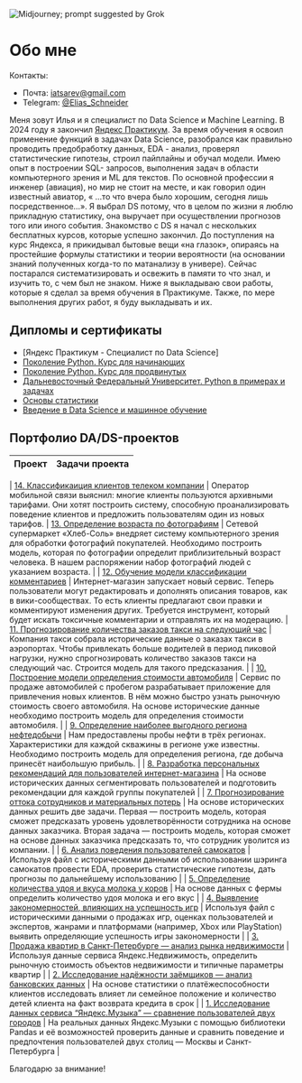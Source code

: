 ![](https://upload.wikimedia.org/wikipedia/commons/thumb/6/67/Neural_network_-_Midjourney_and_Grok.png/640px-Neural_network_-_Midjourney_and_Grok.png 'Midjourney; prompt suggested by Grok')

# Обо мне

Контакты:

* Почта: [iatsarev@gmail.com](mailto:iatsarev@gmail.com)
* Telegram: [@Elias_Schneider](https://t.me/Elias_Schneider)

Меня зовут Илья и я специалист по Data Science и Machine Learning.
В 2024 году я закончил [Яндекс Практикум](https://practicum.yandex.ru/).
За время обучения я освоил применение функций в задачах Data Science, разобрался как правильно проводить предобработку данных, EDA - анализ, проверял статистические гипотезы, строил пайплайны и обучал модели. Имею опыт в построении SQL- запросов, выполнения задач в области компьютерного зрения и ML для текстов.
По основной профессии я инженер (авиация), но мир не стоит на месте, и как говорил один известный авиатор, « …то что вчера было хорошим, сегодня лишь посредственное…».
Я выбрал DS потому, что в целом по жизни я люблю прикладную статистику, она выручает при осуществлении прогнозов того или иного события. Знакомство с DS я начал с нескольких бесплатных курсов, которые успешно закончил. До поступления на курс Яндекса, я прикидывал бытовые вещи «на глазок», опираясь на простейшие формулы статистики и теории вероятности (на основании знаний полученных когда-то по матанализу в универе). Сейчас постарался систематизировать и освежить в памяти то что знал, и изучить то, с чем был не знаком. 
Ниже я выкладываю свои работы, которые я сделал за время обучения в Практикуме. Также, по мере выполнения других работ, я буду выкладывать и их.

## Дипломы и сертификаты
- [Яндекс Практикум - Специалист по Data Science]
- [Поколение Python. Курс для начинающих](https://stepik.org/cert/2009175)
- [Поколение Python. Курс для продвинутых](https://stepik.org/cert/2128810)
- [Дальневосточный Федеральный Университет. Python в примерах и задачах](https://stepik.org/cert/2146667)
- [Основы статистики](https://stepik.org/cert/2159655)
- [Введение в Data Science и машинное обучение](https://stepik.org/cert/2216173)

## Портфолио DA/DS-проектов

 | Проект | Задачи проекта |
| :-----------| :----------- | 

| [14. Классификаиция клиентов телеком компании](https://github.com/Sarmatose/DS-portfolio/blob/main/14%20Communications%20(Diploma)/Communications.ipynb) | Оператор мобильной связи выяснил: многие клиенты пользуются архивными тарифами. Они хотят построить систему, способную проанализировать поведение клиентов и предложить пользователям один из новых тарифов. 
| [13. Определение возраста по фотографиям](https://github.com/Sarmatose/DS-portfolio/blob/main/13%20Online%20Supermarket/Online%20Supermarket.ipynb) | Сетевой супермаркет «Хлеб-Соль» внедряет систему компьютерного зрения для обработки фотографий покупателей. Необходимо построить модель, которая по фотографии определит приблизительный возраст человека. В нашем распоряжении набор фотографий людей с указанием возраста. |
| [12. Обучение модели классификации комментариев](https://github.com/Sarmatose/DS-portfolio/blob/main/12%20Marketplace/Marketplace.ipynb) | Интернет-магазин запускает новый сервис. Теперь пользователи могут редактировать и дополнять описания товаров, как в вики-сообществах. То есть клиенты предлагают свои правки и комментируют изменения других. Требуется инструмент, который будет искать токсичные комментарии и отправлять их на модерацию. 
| [11. Прогнозирование количества заказов такси на следующий час](https://github.com/Sarmatose/DS-portfolio/blob/main/11%20Taxi/Taxi.ipynb) | Компания такси собрала исторические данные о заказах такси в аэропортах. Чтобы привлекать больше водителей в период пиковой нагрузки, нужно спрогнозировать количество заказов такси на следующий час. Строится модель для такого предсказания. |
| [10. Построение модели определения стоимости автомобиля](https://github.com/Sarmatose/DS-portfolio/blob/main/10%20Cars/Cars.ipynb) | Сервис по продаже автомобилей с пробегом  разрабатывает приложение для привлечения новых клиентов. В нём можно быстро узнать рыночную стоимость своего автомобиля. На основе исторические данные необходимо построить модель для определения стоимости автомобиля.  |
| [9. Определение наиболее выгодного региона нефтедобычи](https://github.com/Sarmatose/DS-portfolio/blob/main/9%20Oil%20production/Oil%20Production.ipynb) | Нам предоставлены пробы нефти в трёх регионах. Характеристики для каждой скважины в регионе уже известны. Необходимо построить модель для определения региона, где добыча принесёт наибольшую прибыль.  |
| [8. Разработка персональных рекомендаций для пользователей интернет-магазина](https://github.com/Sarmatose/DS-portfolio/blob/main/8%20One%20click/One%20click.ipynb) | На основе исторических данных сегментировать пользователей и подготовить рекомендации для каждой группы покупателей |
| [7. Прогнозирование оттока сотрудников и материальных потерь](https://github.com/Sarmatose/DS-portfolio/blob/main/7%20HR-analytics/HR-analytics.ipynb) | На основе исторических данных решить две задачи. Первая — построить модель, которая сможет предсказать уровень удовлетворённости сотрудника на основе данных заказчика. Вторая задача — построить модель, которая сможет на основе данных заказчика предсказать то, что сотрудник уволится из компании. |
| [6. Анализ поведения пользователей самокатов](https://github.com/Sarmatose/DS-portfolio/blob/main/6%20Scooters/Scooters.ipynb) | Используя файл с историческими данными об использовании шэринга самокатов провести EDA, проверить статистические гипотезы, дать прогнозы по дальнейшему использованию |
| [5. Определение количества удоя и вкуса молока у коров](https://github.com/Sarmatose/DS-portfolio/blob/main/5%20Cows/Cows.ipynb) | На основе данных с фермы определить количество удоя молока и его вкус |
| [4. Выявление закономерностей, влияющих на успешность игр](https://github.com/Sarmatose/DS-portfolio/blob/main/4%20Videogames/Videogames.ipynb) | Используя файл с историческими данными о продажах игр, оценках пользователей и экспертов, жанрами и платформами (например, Xbox или PlayStation) выявить определяющие успешность игры закономерности |
| [3. Продажа квартир в Санкт-Петербурге — анализ рынка недвижимости](https://github.com/Sarmatose/DS-portfolio/blob/main/3%20Flats/Flats.ipynb) | Используя данные сервиса Яндекс.Недвижимость, определить рыночную стоимость объектов недвижимости и типичные параметры квартир |
| [2. Исследование надёжности заёмщиков — анализ банковских данных](https://github.com/Sarmatose/DS-portfolio/blob/main/2%20Banks/Banks.ipynb) | На основе статистики о платёжеспособности клиентов исследовать влияет ли семейное положение и количество детей клиента на факт возврата кредита в срок |
| [1. Исследование данных сервиса “Яндекс.Музыка” — сравнение пользователей двух городов](https://github.com/Sarmatose/DS-portfolio/tree/main/1%20Big%20Cities'%20Music) | На реальных данных Яндекс.Музыки c помощью библиотеки Pandas и её возможностей проверить данные и сравнить поведение и предпочтения пользователей двух столиц — Москвы и Санкт-Петербурга |


Благодарю за внимание!
